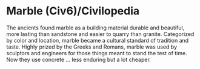 # Marble (Civ6)/Civilopedia

The ancients found marble as a building material durable and beautiful, more lasting than sandstone and easier to quarry than granite. Categorized by color and location, marble became a cultural standard of tradition and taste. Highly prized by the Greeks and Romans, marble was used by sculptors and engineers for those things meant to stand the test of time. Now they use concrete … less enduring but a lot cheaper.